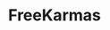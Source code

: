 ---
title: FreeKarmas
crosslinks:
- livven
- FreeKarma4U
- FreeKarma4You
- FashionReps
- FunnyAnimals
- Repsneakers
- AskLEO
- aww
- ethereum
- me_irl
- ethtrader
---